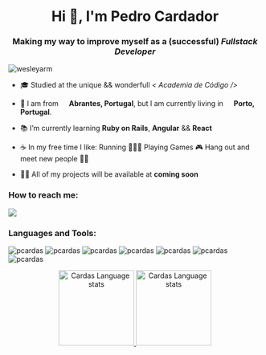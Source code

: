 <h1 align="center">Hi 👋, I'm Pedro Cardador</h1>
<h3 align="center">Making my way to improve myself as a (successful) <i>Fullstack Developer</i> </h3>

<p align="left"> <img src="https://komarev.com/ghpvc/?username=pcardas&label=Profile%20views&color=0e75b6&style=flat" alt="wesleyarm" /> </p>

- 🎓 Studied at the unique && wonderfull <i>< Academia de Código /></i>

- 📍 I am from <img src="https://cdn-icons-png.flaticon.com/512/3909/3909361.png" width="13"/> <b>Abrantes, Portugal</b>, but I am currently living in <img src="https://cdn-icons-png.flaticon.com/512/3909/3909361.png" width="13"/> <b>Porto, Portugal</b>.

- 📚 I’m currently learning **Ruby on Rails**, **Angular** && **React**

- ☕ In my free time I like: Running 🏃🏼‍♂️ Playing Games 🎮 Hang out and meet new people 🕺🏻

- 👨‍💻 All of my projects will be available at **coming soon**

<h3 align="left">How to reach me:</h3>

<div> 
  <a href="https://www.linkedin.com/in/thepedrocardador" target="_blank"><img src="https://img.shields.io/badge/-LinkedIn-%230077B5?style=for-the-badge&logo=linkedin&logoColor=white" target="_blank"></a>
</div> 

<h3 align="left">Languages and Tools:</h3>

<p>
  <img src="https://img.shields.io/badge/JavaScript-F7DF1E?style=for-the-badge&logo=javascript&logoColor=black" alt="pcardas" />
  <img src="https://img.shields.io/badge/HTML5-E34F26?style=for-the-badge&logo=html5&logoColor=white" alt="pcardas" />
  <img src="https://img.shields.io/badge/CSS3-1572B6?style=for-the-badge&logo=css3&logoColor=white" alt="pcardas" />
  <img src="https://img.shields.io/badge/java-%23ED8B00.svg?style=for-the-badge&logo=java&logoColor=white" alt="pcardas" />
  <img src="https://img.shields.io/badge/IntelliJIDEA-000000.svg?style=for-the-badge&logo=intellij-idea&logoColor=white" alt="pcardas" />
  <img src="https://img.shields.io/badge/Visual_Studio_Code-0078D4?style=for-the-badge&logo=visual%20studio%20code&logoColor=white" alt="pcardas" />
  <img src="https://img.shields.io/badge/GIT-E44C30?style=for-the-badge&logo=git&logoColor=white" alt="pcardas" />
</p>

<div align="center">
  <a href="https://github.com/pcardas">
  <img height="150em" src="https://github-readme-stats.vercel.app/api/top-langs/?username=pcardas&count_private=true&theme=dark&layout=compact" alt="Cardas Language stats" />
  <img height="150em" src="https://github-readme-stats.vercel.app/api?username=pcardas&theme=dark&show_icons=true&count_private=true" alt="Cardas Language stats" />
</div>
